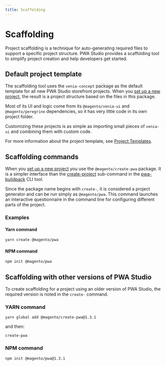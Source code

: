 ```yaml
---
title: Scaffolding
---
```


# Scaffolding

Project scaffolding is a technique for auto-generating required files to support a specific project structure.
PWA Studio provides a scaffolding tool to simplify project creation and help developers get started.

## Default project template

The scaffolding tool uses the `venia-concept` package as the default template for all new PWA Studio storefront projects.
When you [set up a new project][], the result is a project structure based on the files in this package.

[set up a new project]: /tutorials/setup-storefront/

Most of its UI and logic come from its `@magento/venia-ui` and `@magento/peregrine` dependencies, so
it has very little code in its own project folder.

Customizing these projects is as simple as importing small pieces of `venia-ui` and combining them with custom code.

For more information about the project template, see [Project Templates][].

[project templates]: /guides/packages/buildpack/project-templates/

## Scaffolding commands

When you [set up a new project][] you use the `@magento/create-pwa` package.
It is a simpler interface than the [create-project][] sub-command in the [pwa-buildpack][] CLI tool.

[create-project]: /api/buildpack/cli/create-project/
[pwa-buildpack]: /api/buildpack/cli/

Since the package name begins with `create-`, it is considered a project generator and can be run simply as `@magento/pwa`.
This command launches an interactive questionnaire in the command line for configuring different parts of the project.

### Examples

<CodeBlock slots="heading, code" repeat="2" languages="sh,sh" />

#### Yarn command

```sh
yarn create @magento/pwa
```

#### NPM command

```sh
npm init @magento/pwa
```

## Scaffolding with other versions of PWA Studio

To create scaffolding for a project using an older version of PWA Studio, the required version is noted in the `create-` command.

### YARN command

`yarn global add @magento/create-pwa@1.3.1`

and then:

`create-pwa`

### NPM command

`npm init @magento/pwa@1.3.1`
